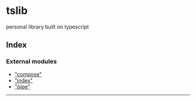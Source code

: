 
tslib
=====

personal library built on typescript

## Index

### External modules

* ["compose"](modules/_compose_.md)
* ["index"](modules/_index_.md)
* ["pipe"](modules/_pipe_.md)

---

